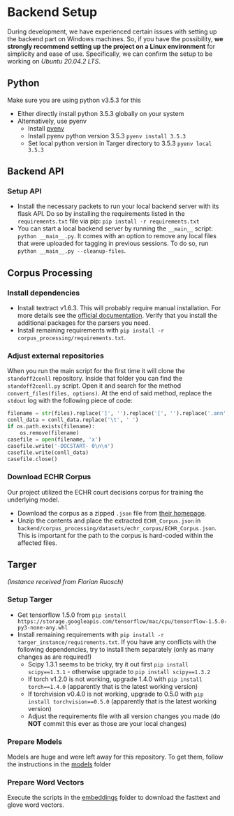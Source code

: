 # Backend Setup

During development, we have experienced certain issues with setting up the backend part on Windows machines.
So, if you have the possibility, **we strongly recommend setting up the project on a Linux environment** for simplicity and ease of use.
Specifically, we can confirm the setup to be working on _Ubuntu 20.04.2 LTS_.

## Python

Make sure you are using python v3.5.3 for this
- Either directly install python 3.5.3 globally on your system
- Alternatively, use pyenv
    - Install [pyenv]( https://github.com/pyenv/pyenv-installer)
    - Install pyenv python version 3.5.3 `pyenv install 3.5.3`
    - Set local python version in Targer directory to 3.5.3 `pyenv local 3.5.3`



## Backend API

### Setup API

- Install the necessary packets to run your local backend server with its flask API.
  Do so by installing the requirements listed in the `requirements.txt` file via pip:
  `pip install -r requirements.txt`
- You can start a local backend server by running the `__main__` script:
  `python __main__.py`.
  It comes with an option to remove any local files that were uploaded for tagging in previous sessions.
  To do so, run `python __main__.py --cleanup-files`.



## Corpus Processing

### Install dependencies

- Install textract v1.6.3. This will probably require manual installation.
  For more details see the [official documentation](https://textract.readthedocs.io/en/stable/installation.html).
  Verify that you install the additional packages for the parsers you need. 
- Install remaining requirements with `pip install -r corpus_processing/requirements.txt`.

### Adjust external repositories

When you run the main script for the first time it will clone the `standoff2conll` repository.
Inside that folder you can find the `standoff2conll.py` script.
Open it and search for the method `convert_files(files, options)`.
At the end of said method, replace the `stdout` log with the following piece of code:

```python
filename = str(files).replace(']', '').replace('[', '').replace('.ann', '.conll').replace('\'', '')
conll_data = conll_data.replace('\t', ' ')
if os.path.exists(filename):
    os.remove(filename)
casefile = open(filename, 'x')
casefile.write('-DOCSTART- 0\n\n')
casefile.write(conll_data)
casefile.close()
```

### Download ECHR Corpus

Our project utilized the ECHR court decisions corpus for training the underlying model.
- Download the corpus as a zipped `.json` file from [their homepage](http://www.di.uevora.pt/~pq/echr/).
- Unzip the contents and place the extracted `ECHR_Corpus.json` in `backend/corpus_processing/datasets/echr_corpus/ECHR_Corpus.json`.
  This is important for the path to the corpus is hard-coded within the affected files.



## Targer
_(Instance received from Florian Ruosch)_

### Setup Targer

- Get tensorflow 1.5.0 from `pip install https://storage.googleapis.com/tensorflow/mac/cpu/tensorflow-1.5.0-py3-none-any.whl`
- Install remaining requirements with `pip install -r targer_instance/requirements.txt`.
  If you have any conflicts with the following dependencies, try to install them separately (only as many changes as are required!)
    - Scipy 1.3.1 seems to be tricky, try it out first `pip install scipy==1.3.1` - otherwise upgrade to `pip install scipy==1.3.2`
    - If torch v1.2.0 is not working, upgrade 1.4.0 with `pip install torch==1.4.0` (apparently that is the latest working version)
    - If torchvision v0.4.0 is not working, upgrade to 0.5.0 with `pip install torchvision==0.5.0` (apparently that is the latest working version)
    - Adjust the requirements file with all version changes you made (do **NOT** commit this ever as those are your local changes)

### Prepare Models

Models are huge and were left away for this repository.
To get them, follow the instructions in the [models](./targer_instance/models/add_models.md) folder

### Prepare Word Vectors

Execute the scripts in the [embeddings](./targer_instance/lstm/embeddings) folder to download the fasttext and glove word vectors.

